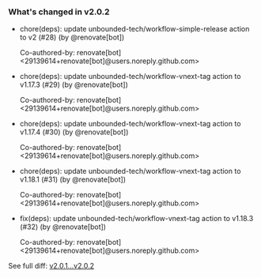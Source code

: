 ### What's changed in v2.0.2

* chore(deps): update unbounded-tech/workflow-simple-release action to v2 (#28) (by @renovate[bot])

  Co-authored-by: renovate[bot] <29139614+renovate[bot]@users.noreply.github.com>

* chore(deps): update unbounded-tech/workflow-vnext-tag action to v1.17.3 (#29) (by @renovate[bot])

  Co-authored-by: renovate[bot] <29139614+renovate[bot]@users.noreply.github.com>

* chore(deps): update unbounded-tech/workflow-vnext-tag action to v1.17.4 (#30) (by @renovate[bot])

  Co-authored-by: renovate[bot] <29139614+renovate[bot]@users.noreply.github.com>

* chore(deps): update unbounded-tech/workflow-vnext-tag action to v1.18.1 (#31) (by @renovate[bot])

  Co-authored-by: renovate[bot] <29139614+renovate[bot]@users.noreply.github.com>

* fix(deps): update unbounded-tech/workflow-vnext-tag action to v1.18.3 (#32) (by @renovate[bot])

  Co-authored-by: renovate[bot] <29139614+renovate[bot]@users.noreply.github.com>


See full diff: [v2.0.1...v2.0.2](https://github.com/unbounded-tech/workflows-rust/compare/v2.0.1...v2.0.2)
